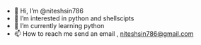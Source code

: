- 👋 Hi, I’m @niteshsin786
- 👀 I’m interested in python and shellscipts
- 🌱 I’m currently learning python
- 📫 How to reach me send an email , niteshsin786@gmail.com

<!---
niteshsin786/niteshsin786 is a ✨ special ✨ repository because its `README.md` (this file) appears on your GitHub profile.
You can click the Preview link to take a look at your changes.
--->
